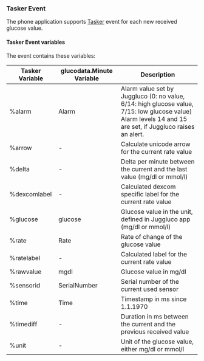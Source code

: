 ### Tasker Event

The phone application supports [Tasker](https://play.google.com/store/apps/details?id=net.dinglisch.android.taskerm) event for each new received glucose value.

#### Tasker Event variables

The event contains these variables:

| Tasker Variable | glucodata.Minute Variable | Description                                                                                                                                                   |
| ----------------- | --------------------------- |---------------------------------------------------------------------------------------------------------------------------------------------------------------|
| %alarm          | Alarm                     | Alarm value set by Juggluco (0: no value, 6/14: high glucose value, 7/15: low glucose value)<br/>Alarm levels 14 and 15 are set, if Juggluco raises an alert. |
| %arrow          | -                         | Calculate unicode arrow for the current rate value                                                                                                            |
| %delta          | -                         | Delta per minute between the current and the last value (mg/dl or mmol/l)                                                                                     |
| %dexcomlabel    | -                         | Calculated dexcom specific label for the current rate value                                                                                                   |
| %glucose        | glucose                   | Glucose value in the unit, defined in Juggluco app (mg/dl or mmol/l)                                                                                          |
| %rate           | Rate                      | Rate of change of the glucose value                                                                                                                           |
| %ratelabel      | -                         | Calculated label for the current rate value                                                                                                                   |
| %rawvalue       | mgdl                      | Glucose value in mg/dl                                                                                                                                        |
| %sensorid       | SerialNumber              | Serial number of the current used sensor                                                                                                                      |
| %time           | Time                      | Timestamp in ms since 1.1.1970                                                                                                                                |
| %timediff       | -                         | Duration in ms between the current and the previous received value                                                                                            |
| %unit           | -                         | Unit of the glucose value, either mg/dl or mmol/l                                                                                                             |

